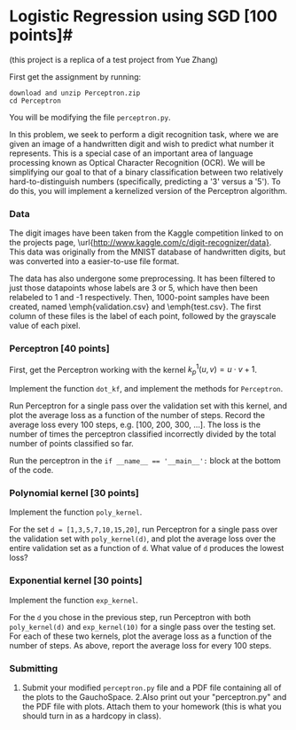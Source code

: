 # Logistic Regression using SGD [100 points]#
(this project is a replica of a test project from Yue Zhang)

First get the assignment by running:
    
    download and unzip Perceptron.zip
    cd Perceptron

You will be modifying the file `perceptron.py`.

In this problem, we seek to perform a digit recognition task, where we are given an image of a handwritten digit and wish to predict what number it represents. This is a special case of an important area of language processing known as Optical Character Recognition (OCR). We will be simplifying our goal to that of a binary classification between two relatively hard-to-distinguish numbers (specifically, predicting a '3' versus a '5'). To do this, you will implement a kernelized version of the Perceptron algorithm.

### Data

The digit images have been taken from the Kaggle competition linked to on the projects page, \url{http://www.kaggle.com/c/digit-recognizer/data}. This data was originally from the MNIST database of handwritten digits, but was converted into a easier-to-use file format.

The data has also undergone some preprocessing. It has been filtered to just those datapoints whose labels are 3 or 5, which have then been relabeled to 1 and -1 respectively. Then, 1000-point samples have been created, named \emph{validation.csv} and \emph{test.csv}. The first column of these files is the label of each point, followed by the grayscale value of each pixel.


### Perceptron [40 points]

First, get the Perceptron working with the kernel $k_p^1(u,v) = u \cdot v + 1$.

Implement the function `dot_kf`, and implement the methods for `Perceptron`.

Run Perceptron for a single pass over the validation set with this kernel, and plot the average loss as a function of the number of steps. Record the average loss every 100 steps, e.g. [100, 200, 300, ...]. The loss is the number of times the perceptron classified incorrectly divided by the total number of points classified so far.

Run the perceptron in the `if __name__ == '__main__':` block at the bottom of the code.

### Polynomial kernel [30 points]

Implement the function `poly_kernel`.

For the set `d = [1,3,5,7,10,15,20]`, run Perceptron for a single pass over the validation set with `poly_kernel(d)`, and plot the average loss over the entire validation set as a function of `d`. What value of `d` produces the lowest loss?

### Exponential kernel [30 points]

Implement the function `exp_kernel`.

For the `d` you chose in the previous step, run Perceptron with both `poly_kernel(d)` and `exp_kernel(10)` for a single pass over the testing set. For each of these two kernels, plot the average loss as a function of the number of steps. As above, report the average loss for every 100 steps.

### Submitting
1. Submit your modified `perceptron.py` file and a PDF file containing all of the plots to the GauchoSpace.
2.Also print out your "perceptron.py" and the PDF file with plots. Attach them to your homework (this is what you should turn in as a hardcopy in class).
